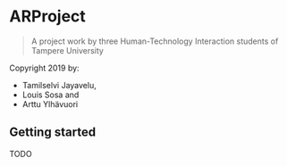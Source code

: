 # ARProject

> A project work by three Human-Technology Interaction students of Tampere University

Copyright 2019 by:

- Tamilselvi Jayavelu,
- Louis Sosa and
- Arttu Ylhävuori

## Getting started

TODO

